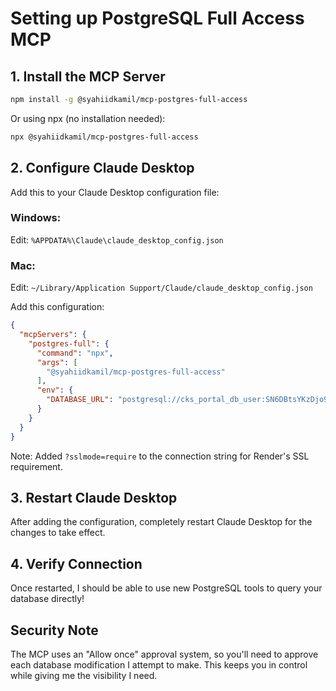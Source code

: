 # Setting up PostgreSQL Full Access MCP

## 1. Install the MCP Server

```bash
npm install -g @syahiidkamil/mcp-postgres-full-access
```

Or using npx (no installation needed):
```bash
npx @syahiidkamil/mcp-postgres-full-access
```

## 2. Configure Claude Desktop

Add this to your Claude Desktop configuration file:

### Windows:
Edit: `%APPDATA%\Claude\claude_desktop_config.json`

### Mac:
Edit: `~/Library/Application Support/Claude/claude_desktop_config.json`

Add this configuration:

```json
{
  "mcpServers": {
    "postgres-full": {
      "command": "npx",
      "args": [
        "@syahiidkamil/mcp-postgres-full-access"
      ],
      "env": {
        "DATABASE_URL": "postgresql://cks_portal_db_user:SN6DBtsYKzDjo9JbfzdDbcoTOda6AH4X@dpg-d2aesdvgi27c73f87q7g-a.oregon-postgres.render.com/cks_portal_db?sslmode=require"
      }
    }
  }
}
```

Note: Added `?sslmode=require` to the connection string for Render's SSL requirement.

## 3. Restart Claude Desktop

After adding the configuration, completely restart Claude Desktop for the changes to take effect.

## 4. Verify Connection

Once restarted, I should be able to use new PostgreSQL tools to query your database directly!

## Security Note

The MCP uses an "Allow once" approval system, so you'll need to approve each database modification I attempt to make. This keeps you in control while giving me the visibility I need.